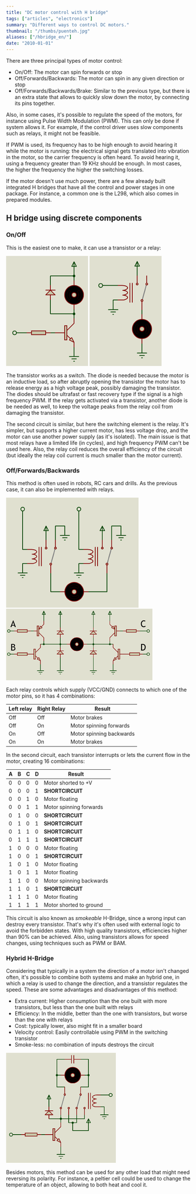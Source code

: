 ```yaml
---
title: "DC motor control with H bridge"
tags: ["articles", "electronics"]
summary: "Different ways to control DC motors."
thumbnail: "/thumbs/puenteh.jpg"
aliases: ["/hbridge_en/"]
date: "2010-01-01"
---
```


There are three principal types of motor control:

* On/Off: The motor can spin forwards or stop
* Off/Forwards/Backwards: The motor can spin in any given direction or stop
* Off/Forwards/Backwards/Brake: Similar to the previous type, but there is an extra state that allows to quickly slow down the motor, by connecting its pins together.

Also, in some cases, it's possible to regulate the speed of the motors, for instance using Pulse Width Modulation (PWM). This can only be done if system allows it. For example, if the control driver uses slow components such as relays, it might not be feasible.

If PWM is used, its frequency has to be high enough to avoid hearing it while the motor is running: the electrical signal gets translated into vibration in the motor, so the carrier frequency is often heard. To avoid hearing it, using a frequency greater than 19 KHz should be enough. In most cases, the higher the frequency the higher the switching losses.

If the motor doesn't use much power, there are a few already built integrated H bridges that have all the control and power stages in one package. For instance, a common one is the L298, which also comes in prepared modules.

## H bridge using discrete components
### On/Off
This is the easiest one to make, it can use a transistor or a relay:

![OnOff Motor control with transistor](/images/ph1.png)
![OnOff Motor control with relay](/images/ph1_r.png)

The transistor works as a switch. The diode is needed because the motor is an inductive load, so after abruptly opening the transistor the motor has to release energy as a high voltage peak, possibly damaging the transistor. The diodes should be ultrafast or fast recovery type if the signal is a high frequency PWM. If the relay gets activated via a transistor, another diode is be needed as well, to keep the voltage peaks from the relay coil from damaging the transistor.

The second circuit is similar, but here the switching element is the relay. It's simpler, but supports a higher current motor, has less voltage drop, and the motor can use another power supply (as it's isolated). The main issue is that most relays have a limited life (in cycles), and high frequency PWM can't be used here. Also, the relay coil reduces the overall efficiency of the circuit (but ideally the relay coil current is much smaller than the motor current).

### Off/Forwards/Backwards
This method is often used in robots, RC cars and drills. As the previous case, it can also be implemented with relays.

![Off/Forwards/Backwards control with relays](/images/ph2.png)
![Off/Forwards/Backwards control with transistors](/images/ph2_t.png)

Each relay controls which supply (VCC/GND) connects to which one of the motor pins, so it has 4 combinations:

| Left relay | Right Relay | Result |
| - | - | - |
| Off | Off | Motor brakes | 
| Off | On | Motor spinning forwards | 
| On | Off | Motor spinning backwards | 
| On | On | Motor brakes | 

In the second circuit, each transistor interrupts or lets the current flow in the motor, creating 16 combinations:

| A | B | C | D | Result |
| - | - | - | - | ------ |
| 0 | 0 | 0 | 0 | Motor shorted to +V |
| 0 | 0 | 0 | 1 | **SHORTCIRCUIT** |
| 0 | 0 | 1 | 0 | Motor floating |
| 0 | 0 | 1 | 1 | Motor spinning forwards |
| 0 | 1 | 0 | 0 | **SHORTCIRCUIT** |
| 0 | 1 | 0 | 1 | **SHORTCIRCUIT** |
| 0 | 1 | 1 | 0 | **SHORTCIRCUIT** |
| 0 | 1 | 1 | 1 | **SHORTCIRCUIT** |
| 1 | 0 | 0 | 0 | Motor floating |
| 1 | 0 | 0 | 1 | **SHORTCIRCUIT** |
| 1 | 0 | 1 | 0 | Motor floating |
| 1 | 0 | 1 | 1 | Motor floating |
| 1 | 1 | 0 | 0 | Motor spinning backwards |
| 1 | 1 | 0 | 1 | **SHORTCIRCUIT** |
| 1 | 1 | 1 | 0 | Motor floating |
| 1 | 1 | 1 | 1 | Motor shorted to ground |

This circuit is also known as *smokeable* H-Bridge, since a wrong input can destroy every transistor. That's why it's often used with external logic to avoid the forbidden states. With high quality transistors, efficiencies higher than 90% can be achieved. Also, using transistors allows for speed changes, using techniques such as PWM or BAM.

### Hybrid H-Bridge
Considering that typically in a system the direction of a motor isn't changed often, it's possible to combine both systems and make an hybrid one, in which a relay is used to change the direction, and a transistor regulates the speed. These are some advantages and disadvantages of this method:

* Extra current: Higher consumption than the one built with more transistors, but less than the one built with relays
* Efficiency: In the middle, better than the one with transistors, but worse than the one with relays
* Cost: typically lower, also might fit in a smaller board
* Velocity control: Easily controllable using PWM in the switching transistor
* Smoke-less: no combination of inputs destroys the circuit

![Hybrid H-Bridge, with transistors and relays](/images/ph3.png)

Besides motors, this method can be used for any other load that might need reversing its polarity. For instance, a peltier cell could be used to change the temperature of an object, allowing to both heat and cool it.
